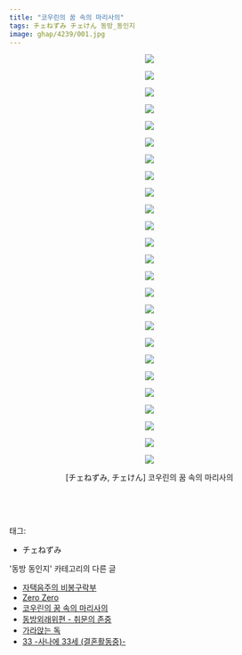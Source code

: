 ```yaml
---
title: "코우린의 꿈 속의 마리사의"
tags: チェねずみ チェけん 동방_동인지
image: ghap/4239/001.jpg
---
```

<div class="article">
<p style="text-align: center; clear: none; float: none;"><img src="{{ site.nasurl }}/ghap/4239/001.jpg"/></p>
<p style="text-align: center; clear: none; float: none;"><img src="{{ site.nasurl }}/ghap/4239/002.jpg"/></p>
<p style="text-align: center; clear: none; float: none;"><img src="{{ site.nasurl }}/ghap/4239/003.jpg"/></p>
<p style="text-align: center; clear: none; float: none;"><img src="{{ site.nasurl }}/ghap/4239/004.jpg"/></p>
<p style="text-align: center; clear: none; float: none;"><img src="{{ site.nasurl }}/ghap/4239/005.jpg"/></p>
<p style="text-align: center; clear: none; float: none;"><img src="{{ site.nasurl }}/ghap/4239/006.jpg"/></p>
<p style="text-align: center; clear: none; float: none;"><img src="{{ site.nasurl }}/ghap/4239/007.jpg"/></p>
<p style="text-align: center; clear: none; float: none;"><img src="{{ site.nasurl }}/ghap/4239/008.jpg"/></p>
<p style="text-align: center; clear: none; float: none;"><img src="{{ site.nasurl }}/ghap/4239/009.jpg"/></p>
<p style="text-align: center; clear: none; float: none;"><img src="{{ site.nasurl }}/ghap/4239/010.jpg"/></p>
<p style="text-align: center; clear: none; float: none;"><img src="{{ site.nasurl }}/ghap/4239/011.jpg"/></p>
<p style="text-align: center; clear: none; float: none;"><img src="{{ site.nasurl }}/ghap/4239/012.jpg"/></p>
<p style="text-align: center; clear: none; float: none;"><img src="{{ site.nasurl }}/ghap/4239/013.jpg"/></p>
<p style="text-align: center; clear: none; float: none;"><img src="{{ site.nasurl }}/ghap/4239/014.jpg"/></p>
<p style="text-align: center; clear: none; float: none;"><img src="{{ site.nasurl }}/ghap/4239/015.jpg"/></p>
<p style="text-align: center; clear: none; float: none;"><img src="{{ site.nasurl }}/ghap/4239/016.jpg"/></p>
<p style="text-align: center; clear: none; float: none;"><img src="{{ site.nasurl }}/ghap/4239/017.jpg"/></p>
<p style="text-align: center; clear: none; float: none;"><img src="{{ site.nasurl }}/ghap/4239/018.jpg"/></p>
<p style="text-align: center; clear: none; float: none;"><img src="{{ site.nasurl }}/ghap/4239/019.jpg"/></p>
<p style="text-align: center; clear: none; float: none;"><img src="{{ site.nasurl }}/ghap/4239/020.jpg"/></p>
<p style="text-align: center; clear: none; float: none;"><img src="{{ site.nasurl }}/ghap/4239/021.jpg"/></p>
<p style="text-align: center; clear: none; float: none;"><img src="{{ site.nasurl }}/ghap/4239/022.jpg"/></p>
<p style="text-align: center; clear: none; float: none;"><img src="{{ site.nasurl }}/ghap/4239/023.jpg"/></p>
<p style="text-align: center; clear: none; float: none;"><img src="{{ site.nasurl }}/ghap/4239/024.jpg"/></p>
<p style="text-align: center; clear: none; float: none;"><img src="{{ site.nasurl }}/ghap/4239/025.jpg"/></p>
<p style="text-align: center; clear: none; float: none;">[チェねずみ, チェけん] 코우린의 꿈 속의 마리사의</p>
<p style="text-align: center; clear: none; float: none;"><br/></p>
<p><br/></p>
</div><div class="tagTrail">
<p>태그: </p>
<ul>
<li>チェねずみ</li>
</ul>
</div><div class="another">
<p>'동방 동인지' 카테고리의 다른 글</p>
<ul>
<li><a href="/2018-04-03-ghap_4268">자택음주의 비봉구락부</a></li>
<li><a href="/2018-04-02-ghap_4265">Zero Zero</a></li>
<li><a href="/2018-03-31-ghap_4239">코우린의 꿈 속의 마리사의</a></li>
<li><a href="/2018-03-31-ghap_4238">동방외래위편 - 취문의 존중</a></li>
<li><a href="/2018-03-17-ghap_4231">가라앉는 독</a></li>
<li><a href="/2018-03-17-ghap_4230">33 -사나에 33세 (결혼활동중)-</a></li>
</ul>
</div><div class="cb_module cb_fluid">
<div class="cb_wrt cb_profile">
</div><!-- commentList close -->
</div>